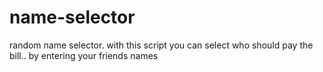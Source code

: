 # name-selector
random name selector. with this script you can select who should pay the bill.. by entering your friends names

